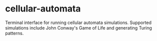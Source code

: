 # cellular-automata

Terminal interface for running cellular automata simulations. Supported simulations include John Conway's Game of Life and generating Turing patterns.
